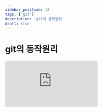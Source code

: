 ```yaml
---
sidebar_position: 13
tags: ['git']
description: 'git의 동작원리'
draft: true
---
```


# git의 동작원리

<iframe class="codepen" src="https://www.youtube.com/embed/RxHJdapz2p0" title="How GIT works under the HOOD?" frameborder="0" allow="accelerometer; autoplay; clipboard-write; encrypted-media; gyroscope; picture-in-picture; web-share" allowfullscreen></iframe>
